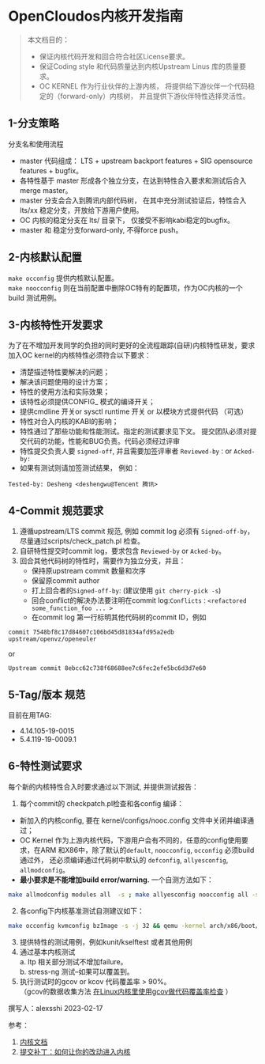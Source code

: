 # OpenCloudos内核开发指南

> 本文档目的：
>
> - 保证内核代码开发和回合符合社区License要求。       
> - 保证Coding style 和代码质量达到内核Upstream Linus 库的质量要求。       
> - OC KERNEL 作为行业伙伴的上游内核， 将提供给下游伙伴一个代码稳定的（forward-only）内核树， 并且提供下游伙伴特性选择灵活性。        

## 1-分支策略

分支名和使用流程   

- master 代码组成： LTS + upstream backport features + SIG opensource features + bugfix。    
- 各特性基于 master 形成各个独立分支，在达到特性合入要求和测试后合入merge master。    
- master 分支会合入到腾讯内部代码树， 在其中充分测试验证后，特性合入lts/xx 稳定分支，开放给下游用户使用。    
- OC 内核的稳定分支在 lts/ 目录下， 仅接受不影响kabi稳定的bugfix。     
- master 和 稳定分支forward-only, 不得force push。 

## 2-内核默认配置

`make occonfig` 提供内核默认配置。   
`make noocconfig` 则在当前配置中删除OC特有的配置项，作为OC内核的一个build 测试用例。   

## 3-内核特性开发要求

为了在不增加开发同学的负担的同时更好的全流程跟踪(自研)内核特性研发，要求加入OC kernel的内核特性必须符合以下要求：

- 清楚描述特性要解决的问题；
- 解决该问题使用的设计方案；
- 特性的使用方法和实际效果；
- 该特性必须提供CONFIG_ 模式的编译开关；
- 提供cmdline 开关or sysctl runtime 开关 or 以模块方式提供代码 （可选）
- 特性对合入内核的KABI的影响；
- 特性通过了那些功能和性能测试。指定的测试要求见下文。
提交团队必须对提交代码的功能，性能和BUG负责。代码必须经过评审
- 特性提交负责人要 `signed-off`, 并且需要加签评审者 `Reviewed-by：`or `Acked-by: `
- 如果有测试则请加签测试结果， 例如：
``` 
Tested-by: Desheng <deshengwu@Tencent 腾讯>
```

## 4-Commit 规范要求

1. 遵循upstream/LTS commit 规范, 例如 commit log 必须有 `Signed-off-by`， 尽量通过scripts/check_patch.pl 检查。
2. 自研特性提交时commit log，要求包含 `Reviewed-by` or `Acked-by`。
3. 回合其他代码树的特性时，需要作为独立分支，并且：
    - 保持原upstream commit 数量和次序
    - 保留原commit author
    - 打上回合者的`Signed-off-by`: (建议使用 `git cherry-pick -s`)
    - 回合conflict的解决办法要注明在commit log:`Conflicts：<refactored some_function_foo ... >`
    - 在commit log 第一行标明其他代码树的commit ID，例如 
```text
commit 7548bf8c17d84607c106bd45d81834afd95a2edb upstream/openvz/openeuler
```
or 
```text
Upstream commit 8ebcc62c738f68688ee7c6fec2efe5bc6d3d7e60
```

## 5-Tag/版本 规范

目前在用TAG:      

- 4.14.105-19-0015
- 5.4.119-19-0009.1

## 6-特性测试要求

每个新的内核特性合入时要求通过以下测试, 并提供测试报告：    
1. 每个commit的 checkpatch.pl检查和各config 编译：   

- 新加入的内核config, 要在 kernel/configs/nooc.config  文件中关闭并编译通过；
- OC Kernel 作为上游内核代码，下游用户会有不同的，任意的config使用要求，在ARM 和X86中，除了默认的`default`, `noocconfig`, `occonfig` 必须build通过外， 还必须编译通过代码树中默认的 `defconfig`, `allyesconfig`, `allmodconfig`。
- **最小要求是不能增加build error/warning.**  一个自测方法如下：
``` bash
make allmodconfig modules all  -s ; make allyesconfig noocconfig all -s 
```

2. 各config下内核基准测试自测建议如下：
```bash
make occonfig kvmconfig bzImage -s -j 32 && qemu -kernel arch/x86/boot/bzImage --nographic -m 4g -smp 4 --enable-kvm  ...
```

3. 提供特性的测试用例，例如kunit/kselftest 或者其他用例
4. 通过基本内核测试    
    a. ltp 相关部分测试不增加failure。        
    b. stress-ng 测试–如果可以覆盖到。        
5. 执行测试时的gcov or kcov 代码覆盖率 > 90%。        
（gcov的数据收集方法 [在Linux内核里使用gcov做代码覆盖率检查](https://www.kernel.org/doc/html/latest/translations/zh_CN/dev-tools/gcov.html) ）
       
撰写人：alexsshi 2023-02-17        

参考：

1. [内核文档](https://www.kernel.org/doc/html/latest/translations/zh_CN/index.html#id6)      
2. [提交补丁：如何让你的改动进入内核](https://www.kernel.org/doc/html/latest/translations/zh_CN/process/submitting-patches.html)        

